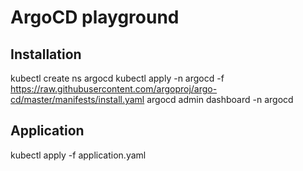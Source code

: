 # ArgoCD playground

## Installation

kubectl create ns argocd
kubectl apply -n argocd -f https://raw.githubusercontent.com/argoproj/argo-cd/master/manifests/install.yaml
argocd admin dashboard -n argocd

## Application
kubectl apply -f application.yaml